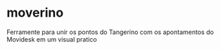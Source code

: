 # moverino
Ferramente para unir os pontos do Tangerino com os apontamentos do Movidesk em um visual pratico
